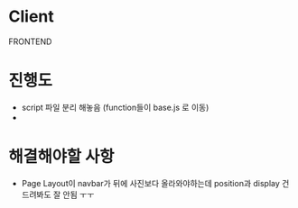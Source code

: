 # Client
FRONTEND

# 진행도 
* script 파일 분리 해놓음 (function들이 base.js 로 이동)
*

# 해결해야할 사항
* Page Layout이 navbar가 뒤에 사진보다 올라와야하는데 position과 display 건드려봐도 잘 안됨 ㅜㅜ
